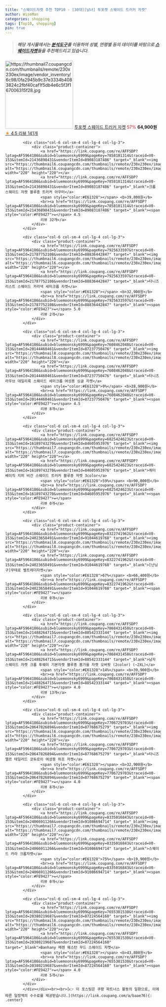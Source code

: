 ```yaml
---
title: "스웨이드자켓 추천 TOP10 - [30대][남녀] 투포켓 스웨이드 트러커 자켓"
author: WiseMan
categories: shopping
tags: [Top10, shopping]
pin: true
---
```


> ##### 해당 게시물에서는 [**분석도구**](https://itemscout.io/)를 이용하여 **성별**, **연령별** 등의 데이터를 바탕으로 [**스웨이드자켓**](https://link.coupang.com/a/baae76)들을 추천해드리고 있습니다.
<div class="container"><div class="row">
            <div class="col-6 col-sm-4 col-lg-4 col-lg-3">
                <div class="product-container">
                    <a href="https://link.coupang.com/re/AFFSDP?lptag=AF5964186&subid=bluemoonsky6999&pageKey=299696211&traceid=V0-153&itemId=944022950&vendorItemId=74592159960" target="_blank"><img src="https://thumbnail7.coupangcdn.com/thumbnails/remote/230x230ex/image/vendor_inventory/6c98/0fa2945b9c37e3334b4083824c2fbf40caf1f5db4e6c5f3f167006315f28.jpg" alt="https://thumbnail7.coupangcdn.com/thumbnails/remote/230x230ex/image/vendor_inventory/6c98/0fa2945b9c37e3334b4083824c2fbf40caf1f5db4e6c5f3f167006315f28.jpg" width="220" height="220"></a>
                    <a href="https://link.coupang.com/re/AFFSDP?lptag=AF5964186&subid=bluemoonsky6999&pageKey=299696211&traceid=V0-153&itemId=944022950&vendorItemId=74592159960" target="_blank">투포켓 스웨이드 트러커 자켓</a>
                    <span style="color:#E61328">57%</span> <b>64,900원</b>
                    <br><a href="https://link.coupang.com/re/AFFSDP?lptag=AF5964186&subid=bluemoonsky6999&pageKey=299696211&traceid=V0-153&itemId=944022950&vendorItemId=74592159960" target="_blank"><span style="color:#FE9427">★</span> 4.5
                    리뷰 141개</a>
                </div>
            </div>
            
            <div class="col-6 col-sm-4 col-lg-4 col-lg-3">
                <div class="product-container">
                    <a href="https://link.coupang.com/re/AFFSDP?lptag=AF5964186&subid=bluemoonsky6999&pageKey=7858101314&traceid=V0-153&itemId=21436898431&vendorItemId=89083187486" target="_blank"><img src="https://thumbnail6.coupangcdn.com/thumbnails/remote/230x230ex/image/vendor_inventory/1e9d/262056486f02249b9f2efe4b5ecc4c66f51940598cfcb261925912927d39.jpg" alt="https://thumbnail6.coupangcdn.com/thumbnails/remote/230x230ex/image/vendor_inventory/1e9d/262056486f02249b9f2efe4b5ecc4c66f51940598cfcb261925912927d39.jpg" width="220" height="220"></a>
                    <a href="https://link.coupang.com/re/AFFSDP?lptag=AF5964186&subid=bluemoonsky6999&pageKey=7858101314&traceid=V0-153&itemId=21436898431&vendorItemId=89083187486" target="_blank">크롭 스웨이드 자켓 블루종 트러커 아우터</a>
                    <span style="color:#E61328"></span> <b>39,800원</b>
                    <br><a href="https://link.coupang.com/re/AFFSDP?lptag=AF5964186&subid=bluemoonsky6999&pageKey=7858101314&traceid=V0-153&itemId=21436898431&vendorItemId=89083187486" target="_blank"><span style="color:#FE9427">★</span> 4.5
                    리뷰 32개</a>
                </div>
            </div>
            
            <div class="col-6 col-sm-4 col-lg-4 col-lg-3">
                <div class="product-container">
                    <a href="https://link.coupang.com/re/AFFSDP?lptag=AF5964186&subid=bluemoonsky6999&pageKey=7925633597&traceid=V0-153&itemId=21787752108&vendorItemId=88836442847" target="_blank"><img src="https://thumbnail6.coupangcdn.com/thumbnails/remote/230x230ex/image/vendor_inventory/8a11/10762efbbf61078cc56cf28fda5756ecf7a7bd9edd04b38d079edfc31d86.jpg" alt="https://thumbnail6.coupangcdn.com/thumbnails/remote/230x230ex/image/vendor_inventory/8a11/10762efbbf61078cc56cf28fda5756ecf7a7bd9edd04b38d079edfc31d86.jpg" width="220" height="220"></a>
                    <a href="https://link.coupang.com/re/AFFSDP?lptag=AF5964186&subid=bluemoonsky6999&pageKey=7925633597&traceid=V0-153&itemId=21787752108&vendorItemId=88836442847" target="_blank">타니즈 리스트 스웨이드 카라넥 세미크롭 자켓</a>
                    <span style="color:#E61328"></span> <b>32,900원</b>
                    <br><a href="https://link.coupang.com/re/AFFSDP?lptag=AF5964186&subid=bluemoonsky6999&pageKey=7925633597&traceid=V0-153&itemId=21787752108&vendorItemId=88836442847" target="_blank"><span style="color:#FE9427">★</span> 5.0
                    리뷰 2개</a>
                </div>
            </div>
            
            <div class="col-6 col-sm-4 col-lg-4 col-lg-3">
                <div class="product-container">
                    <a href="https://link.coupang.com/re/AFFSDP?lptag=AF5964186&subid=bluemoonsky6999&pageKey=7608462048&traceid=V0-153&itemId=20144460461&vendorItemId=87237750476" target="_blank"><img src="https://thumbnail8.coupangcdn.com/thumbnails/remote/230x230ex/image/vendor_inventory/3f71/4e5ede697cab5f960abc6dc9b18d6c5145186bfd189c269fecb69a2618a6.jpg" alt="https://thumbnail8.coupangcdn.com/thumbnails/remote/230x230ex/image/vendor_inventory/3f71/4e5ede697cab5f960abc6dc9b18d6c5145186bfd189c269fecb69a2618a6.jpg" width="220" height="220"></a>
                    <a href="https://link.coupang.com/re/AFFSDP?lptag=AF5964186&subid=bluemoonsky6999&pageKey=7608462048&traceid=V0-153&itemId=20144460461&vendorItemId=87237750476" target="_blank">타니즈 라우브 데일리룩 스웨이드 세미크롭 여성용 싱글 자켓</a>
                    <span style="color:#E61328">9%</span> <b>28,900원</b>
                    <br><a href="https://link.coupang.com/re/AFFSDP?lptag=AF5964186&subid=bluemoonsky6999&pageKey=7608462048&traceid=V0-153&itemId=20144460461&vendorItemId=87237750476" target="_blank"><span style="color:#FE9427">★</span> 4.5
                    리뷰 8개</a>
                </div>
            </div>
            
            <div class="col-6 col-sm-4 col-lg-4 col-lg-3">
                <div class="product-container">
                    <a href="https://link.coupang.com/re/AFFSDP?lptag=AF5964186&subid=bluemoonsky6999&pageKey=6825424623&traceid=V0-153&itemId=16189743270&vendorItemId=84605953976" target="_blank"><img src="https://thumbnail7.coupangcdn.com/thumbnails/remote/230x230ex/image/vendor_inventory/2d3a/a14c2af05e7df1cd4095ecc417d9262a9cc0ff486a652824777dd94ebba0.jpeg" alt="https://thumbnail7.coupangcdn.com/thumbnails/remote/230x230ex/image/vendor_inventory/2d3a/a14c2af05e7df1cd4095ecc417d9262a9cc0ff486a652824777dd94ebba0.jpeg" width="220" height="220"></a>
                    <a href="https://link.coupang.com/re/AFFSDP?lptag=AF5964186&subid=bluemoonsky6999&pageKey=6825424623&traceid=V0-153&itemId=16189743270&vendorItemId=84605953976" target="_blank">쿼터 베이직 지퍼 비건 스웨이드 트러커 블루종 자켓 3color</a>
                    <span style="color:#E61328">59%</span> <b>90,800원</b>
                    <br><a href="https://link.coupang.com/re/AFFSDP?lptag=AF5964186&subid=bluemoonsky6999&pageKey=6825424623&traceid=V0-153&itemId=16189743270&vendorItemId=84605953976" target="_blank"><span style="color:#FE9427">★</span> 
                    리뷰 0개</a>
                </div>
            </div>
            
            <div class="col-6 col-sm-4 col-lg-4 col-lg-3">
                <div class="product-container">
                    <a href="https://link.coupang.com/re/AFFSDP?lptag=AF5964186&subid=bluemoonsky6999&pageKey=8322741962&traceid=V0-153&itemId=24023658491&vendorItemId=91044619768" target="_blank"><img src="https://thumbnail8.coupangcdn.com/thumbnails/remote/230x230ex/image/vendor_inventory/a50c/c217f96132ddbff6ae81d5dd114c3aab1ec14968647cd93f329305e2f2a5.jpg" alt="https://thumbnail8.coupangcdn.com/thumbnails/remote/230x230ex/image/vendor_inventory/a50c/c217f96132ddbff6ae81d5dd114c3aab1ec14968647cd93f329305e2f2a5.jpg" width="220" height="220"></a>
                    <a href="https://link.coupang.com/re/AFFSDP?lptag=AF5964186&subid=bluemoonsky6999&pageKey=8322741962&traceid=V0-153&itemId=24023658491&vendorItemId=91044619768" target="_blank">[난닝구]무테로 벨트레더자켓</a>
                    <span style="color:#E61328">67%</span> <b>66,400원</b>
                    <br><a href="https://link.coupang.com/re/AFFSDP?lptag=AF5964186&subid=bluemoonsky6999&pageKey=8322741962&traceid=V0-153&itemId=24023658491&vendorItemId=91044619768" target="_blank"><span style="color:#FE9427">★</span> 
                    리뷰 0개</a>
                </div>
            </div>
            
            <div class="col-6 col-sm-4 col-lg-4 col-lg-3">
                <div class="product-container">
                    <a href="https://link.coupang.com/re/AFFSDP?lptag=AF5964186&subid=bluemoonsky6999&pageKey=7868431458&traceid=V0-153&itemId=21488264715&vendorItemId=88542333144" target="_blank"><img src="https://thumbnail7.coupangcdn.com/thumbnails/remote/230x230ex/image/vendor_inventory/e35f/e48d9b01158bb63c20ed39668b1823b4940ee466a7bad3f8813317ce8ac2.jpg" alt="https://thumbnail7.coupangcdn.com/thumbnails/remote/230x230ex/image/vendor_inventory/e35f/e48d9b01158bb63c20ed39668b1823b4940ee466a7bad3f8813317ce8ac2.jpg" width="220" height="220"></a>
                    <a href="https://link.coupang.com/re/AFFSDP?lptag=AF5964186&subid=bluemoonsky6999&pageKey=7868431458&traceid=V0-153&itemId=21488264715&vendorItemId=88542333144" target="_blank">남자 스웨이드 자켓 크롭 투웨이 기본자켓 블루종 봄가을 자켓 오버핏 (2color) (~2XL)</a>
                    <span style="color:#E61328">14%</span> <b>39,900원</b>
                    <br><a href="https://link.coupang.com/re/AFFSDP?lptag=AF5964186&subid=bluemoonsky6999&pageKey=7868431458&traceid=V0-153&itemId=21488264715&vendorItemId=88542333144" target="_blank"><span style="color:#FE9427">★</span> 4.0
                    리뷰 13개</a>
                </div>
            </div>
            
            <div class="col-6 col-sm-4 col-lg-4 col-lg-3">
                <div class="product-container">
                    <a href="https://link.coupang.com/re/AFFSDP?lptag=AF5964186&subid=bluemoonsky6999&pageKey=7706729703&traceid=V0-153&itemId=20647826894&vendorItemId=87768675279" target="_blank"><img src="https://thumbnail6.coupangcdn.com/thumbnails/remote/230x230ex/image/vendor_inventory/cabd/cda7f19be9e5d65437b2297f4a8d602404f237a8a36711091cfcbd44ff5d.jpg" alt="https://thumbnail6.coupangcdn.com/thumbnails/remote/230x230ex/image/vendor_inventory/cabd/cda7f19be9e5d65437b2297f4a8d602404f237a8a36711091cfcbd44ff5d.jpg" width="220" height="220"></a>
                    <a href="https://link.coupang.com/re/AFFSDP?lptag=AF5964186&subid=bluemoonsky6999&pageKey=7706729703&traceid=V0-153&itemId=20647826894&vendorItemId=87768675279" target="_blank">타니즈 엘르 테일러드 코듀로이 여성용 하프 자켓</a>
                    <span style="color:#E61328"></span> <b>32,900원</b>
                    <br><a href="https://link.coupang.com/re/AFFSDP?lptag=AF5964186&subid=bluemoonsky6999&pageKey=7706729703&traceid=V0-153&itemId=20647826894&vendorItemId=87768675279" target="_blank"><span style="color:#FE9427">★</span> 4.0
                    리뷰 8개</a>
                </div>
            </div>
            
            <div class="col-6 col-sm-4 col-lg-4 col-lg-3">
                <div class="product-container">
                    <a href="https://link.coupang.com/re/AFFSDP?lptag=AF5964186&subid=bluemoonsky6999&pageKey=8335016843&traceid=V0-153&itemId=24066911266&vendorItemId=91086694714" target="_blank"><img src="https://thumbnail7.coupangcdn.com/thumbnails/remote/230x230ex/image/vendor_inventory/2cd0/5e8a688b9ed268f78b9d091fa723365d3954f47f5b9edd24b875c3368a66.png" alt="https://thumbnail7.coupangcdn.com/thumbnails/remote/230x230ex/image/vendor_inventory/2cd0/5e8a688b9ed268f78b9d091fa723365d3954f47f5b9edd24b875c3368a66.png" width="220" height="220"></a>
                    <a href="https://link.coupang.com/re/AFFSDP?lptag=AF5964186&subid=bluemoonsky6999&pageKey=8335016843&traceid=V0-153&itemId=24066911266&vendorItemId=91086694714" target="_blank">스웨이드 카라 크롭자켓</a>
                    <span style="color:#E61328">75%</span> <b>19,900원</b>
                    <br><a href="https://link.coupang.com/re/AFFSDP?lptag=AF5964186&subid=bluemoonsky6999&pageKey=8335016843&traceid=V0-153&itemId=24066911266&vendorItemId=91086694714" target="_blank"><span style="color:#FE9427">★</span> 
                    리뷰 0개</a>
                </div>
            </div>
            
            <div class="col-6 col-sm-4 col-lg-4 col-lg-3">
                <div class="product-container">
                    <a href="https://link.coupang.com/re/AFFSDP?lptag=AF5964186&subid=bluemoonsky6999&pageKey=7655381530&traceid=V0-153&itemId=20380219687&vendorItemId=87224564160" target="_blank"><img src="https://thumbnail6.coupangcdn.com/thumbnails/remote/230x230ex/image/vendor_inventory/4b98/414ece669f974cd381034d9c2fe18cc9bbc20f9fd50b917553d9e97fd8dd.png" alt="https://thumbnail6.coupangcdn.com/thumbnails/remote/230x230ex/image/vendor_inventory/4b98/414ece669f974cd381034d9c2fe18cc9bbc20f9fd50b917553d9e97fd8dd.png" width="220" height="220"></a>
                    <a href="https://link.coupang.com/re/AFFSDP?lptag=AF5964186&subid=bluemoonsky6999&pageKey=7655381530&traceid=V0-153&itemId=20380219687&vendorItemId=87224564160" target="_blank">Banhany 메렌 웨스턴 무드 스웨이드 자켓</a>
                    <span style="color:#E61328"></span> <b>43,800원</b>
                    <br><a href="https://link.coupang.com/re/AFFSDP?lptag=AF5964186&subid=bluemoonsky6999&pageKey=7655381530&traceid=V0-153&itemId=20380219687&vendorItemId=87224564160" target="_blank"><span style="color:#FE9427">★</span> 4.0
                    리뷰 5개</a>
                </div>
            </div>
            </div></div><br><br>[👉 이 포스팅은 쿠팡 파트너스 활동의 일환으로, 이에 따른 일정액의 수수료를 제공받습니다.](https://link.coupang.com/a/baae76){: .center}